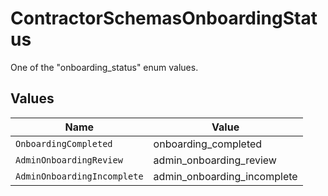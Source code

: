 # ContractorSchemasOnboardingStatus

One of the "onboarding_status" enum values.


## Values

| Name                        | Value                       |
| --------------------------- | --------------------------- |
| `OnboardingCompleted`       | onboarding_completed        |
| `AdminOnboardingReview`     | admin_onboarding_review     |
| `AdminOnboardingIncomplete` | admin_onboarding_incomplete |